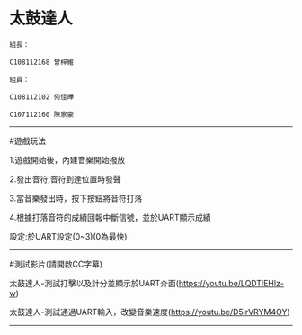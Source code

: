 太鼓達人  
====  
    組長：

    C108112168 曾梓維

    組員：

    C108112102 何佳曄

    C107112160 陳家豪
------- 
#遊戲玩法

1.遊戲開始後，內建音樂開始撥放

2.發出音符,音符到達位置時發聲

3.當音樂發出時，按下按鈕將音符打落

4.根據打落音符的成績回報中斷信號，並於UART顯示成績

設定:於UART設定(0~3)(0為最快)

------- 


#測試影片(請開啟CC字幕)

太鼓達人-測試打擊以及計分並顯示於UART介面(https://youtu.be/LQDTlEHlz-w)

太鼓達人-測試通過UART輸入，改變音樂速度(https://youtu.be/D5irVRYM4OY)

------- 

